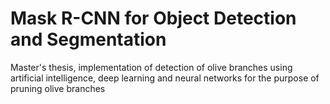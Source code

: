 # Mask R-CNN for Object Detection and Segmentation

Master's thesis, implementation of detection of olive branches using artificial intelligence, deep learning and neural networks for the purpose of pruning olive branches

